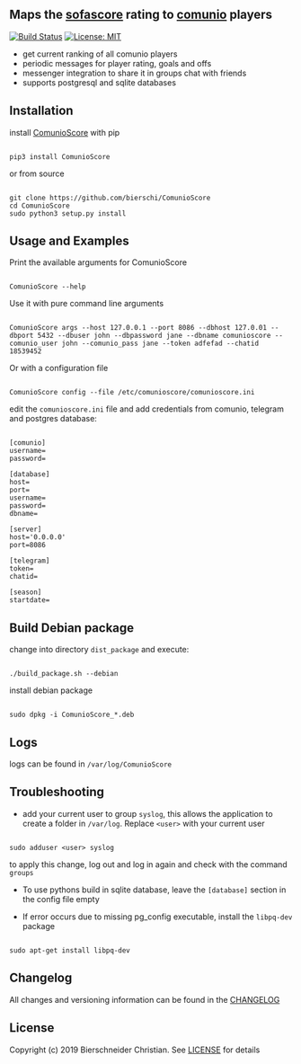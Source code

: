 ## Maps the [sofascore](https://www.sofascore.com/de/) rating to [comunio](https://www.comunio.de/home) players
[![Build Status](https://travis-ci.org/bierschi/ComunioScore.png?branch=master)](https://travis-ci.org/bierschi/ComunioScore) [![License: MIT](https://img.shields.io/badge/License-MIT-green.svg)](https://opensource.org/licenses/MIT)
- get current ranking of all comunio players
- periodic messages for player rating, goals and offs
- messenger integration to share it in groups chat with friends
- supports postgresql and sqlite databases

## Installation

install [ComunioScore](https://pypi.org/project/ComunioScore/) with pip
<pre><code>
pip3 install ComunioScore
</code></pre>

or from source
<pre><code>
git clone https://github.com/bierschi/ComunioScore
cd ComunioScore
sudo python3 setup.py install
</code></pre>


## Usage and Examples

Print the available arguments for ComunioScore
<pre><code>
ComunioScore --help
</code></pre>

Use it with pure command line arguments
<pre><code>
ComunioScore args --host 127.0.0.1 --port 8086 --dbhost 127.0.01 --dbport 5432 --dbuser john --dbpassword jane --dbname comunioscore --comunio_user john --comunio_pass jane --token adfefad --chatid 18539452
</code></pre>

Or with a configuration file
<pre><code>
ComunioScore config --file /etc/comunioscore/comunioscore.ini
</code></pre>


edit the `comunioscore.ini` file and add credentials from comunio, telegram and postgres database:
<pre><code>
[comunio]
username=
password=

[database]
host=
port=
username=
password=
dbname=

[server]
host='0.0.0.0'
port=8086

[telegram]
token=
chatid=

[season]
startdate=
</code></pre>


## Build Debian package

change into directory `dist_package` and execute:
<pre><code>
./build_package.sh --debian
</code></pre>

install debian package
<pre><code>
sudo dpkg -i ComunioScore_*.deb
</code></pre>

## Logs

logs can be found in `/var/log/ComunioScore`

## Troubleshooting
- add your current user to group `syslog`, this allows the application to create a folder in
`/var/log`. Replace `<user>` with your current user
<pre><code>
sudo adduser &lt;user&gt; syslog
</code></pre>
to apply this change, log out and log in again and check with the command `groups` <br>

- To use pythons build in sqlite database, leave the `[database]` section in the config file empty

- If error occurs due to missing pg_config executable, install the `libpq-dev` package
<pre><code>
sudo apt-get install libpq-dev
</code></pre>

## Changelog
All changes and versioning information can be found in the [CHANGELOG](https://github.com/bierschi/ComunioScore/blob/master/CHANGELOG.rst)

## License
Copyright (c) 2019 Bierschneider Christian. See [LICENSE](https://github.com/bierschi/ComunioScore/blob/master/LICENSE)
for details
